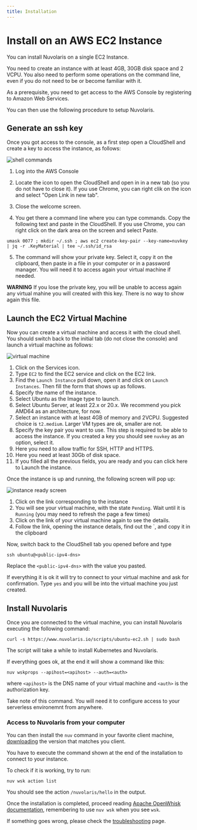 ```yaml
---
title: Installation
---
```


# Install on an AWS EC2 Instance

You can install Nuvolaris on a single EC2 Instance.

You need to create an instance with at least 4GB, 30GB disk space and 2 VCPU. You also need to perform some operations on the command line, even if you do not need to be or become familiar with it.

As a prerequisite, you need to get access to the AWS Console by registering to Amazon Web Services.

You can then use the following procedure to setup Nuvolaris.

## Generate an ssh key

Once you got access to the console, as a first step open a CloudShell and create a key to access the instance, as follows:

![shell commands](./install_aws_ec2_shell.png)

1. Log into the AWS Console

2. Locate the icon to open the CloudShell and open in in a new tab (so you do not have to close it). If you use Chrome, you can right clik on the icon and select "Open Link in new tab".

3. Close the welcome screen.

4. You get there a command line where you can type commands. Copy the following text and paste in the CloudShell. If you use Chrome, you can right click on the dark area on the screen and select Paste.

```
umask 0077 ; mkdir ~/.ssh ; aws ec2 create-key-pair --key-name=nuvkey | jq -r .KeyMaterial | tee ~/.ssh/id_rsa
```

5. The command will show your private key. Select it, copy it on the clipboard, then paste in a file in your computer or in a password manager. You will need it to access again your virtual machine if needed.

**WARNING** If you lose the private key, you will be unable to access again any virtual mahine you will created with this key. There is no way to show again this file.

## Launch the EC2 Virtual Machine

Now you can create a virtual machine and access it with the cloud shell. You should switch back to the initial tab (do not close the console) and launch a virtual machine as follows:

![virtual machine](./install_aws_ec2.png)

1. Click on the Services icon.
2. Type `EC2` to find the EC2 service and click on the EC2 link.
3. Find the `Launch Instance` pull down, open it and click on `Launch Instances`. Then fill the form that shows up as follows.
4. Specify the name of the instance.
5. Select Ubuntu as the Image type to launch.
6. Select Ubuntu Server, at least 22.x or 20.x. We recommend you pick AMD64 as an architecture, for now.
7. Select an instance with at least 4GB of memory and 2VCPU. Suggested choice is `t2.medium`. Larger VM types are ok, smaller are not.
8. Specify the key pair you want to use. This step is required to be able to access the instance. If you created a key you should see `nuvkey` as an option, select it.
9. Here you need to allow traffic for SSH, HTTP and HTTPS.
10. Here you need at least 30Gb of disk space.
11. If you filled all the previous fields, you are ready and you can click here to Launch the instance.

Once the instance is up and running, the following screen will pop up:

![instance ready screen](./install_aws_ec2_getip.png)

1. Click on the link corresponding to the instance
2. You will see your virtual machine, with the state `Pending`. Wait until it is `Running` (you may need to refresh the page a few times)
3. Click on the link of your virtual machine again to see the details.
4. Follow the link, opening the instance details, find out the `<public-ipv4-dns>, and copy it in the clipboard

Now, switch back to the CloudShell tab you opened before and type

```
ssh ubuntu@<public-ipv4-dns>
```

Replace the `<public-ipv4-dns>` with the value you pasted.

If everything it is ok it will try to connect to your virtual machine and ask for confirmation. Type `yes` and you will be into the virtual machine you just created.

## Install Nuvolaris

Once you are connected to the virtual machine, you can install Nuvolaris executing the following command:

```
curl -s https://www.nuvolaris.io/scripts/ubuntu-ec2.sh | sudo bash
```

The script will take a while to install Kubernetes and Nuvolaris.

If everything goes ok, at the end it will show a command like this:

```
nuv wskprops --apihost=<apihost> --auth=<auth>
```

where `<apihost>` is the DNS name of your virtual machine and `<auth>` is the authorization key.

Take note of this command. You will need it to configure access to your serverless environemnt from anywhere.

### Access to Nuvolaris from your computer

You can then install the `nuv` command in your favorite client machine, [downloading](/download) the version that matches you client.

You have to execute the command shown at the end of the installation to connect to your instance.

To check if it is working, try to run:

```
nuv wsk action list
```

You should see the action `/nuvolaris/hello` in the output.

Once the installation is completed, proceed reading [Apache OpenWhisk documentation](https://openwhisk.apache.org/documentation.html), remembering to use `nuv wsk` when you see `wsk`.

If something goes wrong, please check the [troubleshooting](/documentation/troubleshooting) page.
